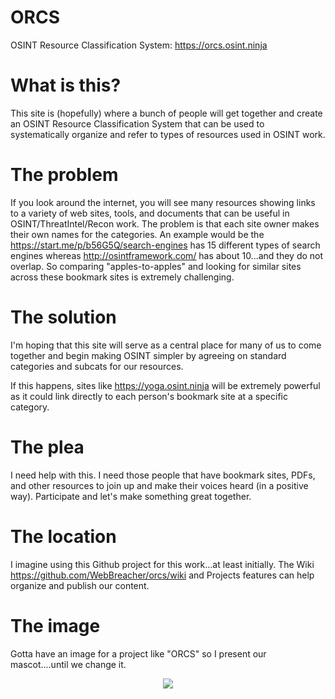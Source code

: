 # ORCS
OSINT Resource Classification System: https://orcs.osint.ninja

# What is this?
This site is (hopefully) where a bunch of people will get together and create an OSINT Resource Classification System that can be used to systematically organize and refer to types of resources used in OSINT work.

# The problem
If you look around the internet, you will see many resources showing links to a variety of web sites, tools, and documents that can be useful in OSINT/ThreatIntel/Recon work. The problem is that each site owner makes their own names for the categories. An example would be the https://start.me/p/b56G5Q/search-engines has 15 different types of search engines whereas http://osintframework.com/ has about 10...and they do not overlap. So comparing "apples-to-apples" and looking for similar sites across these bookmark sites is extremely challenging. 

# The solution
I'm hoping that this site will serve as a central place for many of us to come together and begin making OSINT simpler by agreeing on standard categories and subcats for our resources.

If this happens, sites like https://yoga.osint.ninja will be extremely powerful as it could link directly to each person's bookmark site at a specific category. 

# The plea
I need help with this. I need those people that have bookmark sites, PDFs, and other resources to join up and make their voices heard (in a positive way). Participate and let's make something great together.

# The location
I imagine using this Github project for this work...at least initially. The Wiki https://github.com/WebBreacher/orcs/wiki and Projects features can help organize and publish our content.

# The image
Gotta have an image for a project like "ORCS" so I present our mascot....until we change it.

<center><img src="https://github.com/WebBreacher/orcs/blob/master/orc.png"></center>
